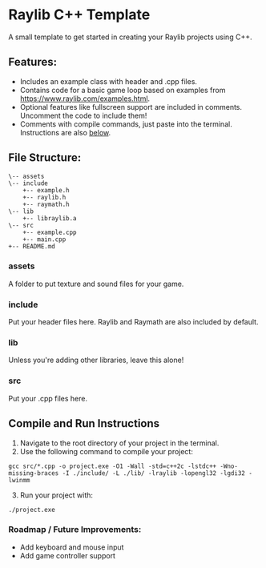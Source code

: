 # Raylib C++ Template

A small template to get started in creating your Raylib projects using C++. 

## Features:
- Includes an example class with header and .cpp files.
- Contains code for a basic game loop based on examples from https://www.raylib.com/examples.html.
- Optional features like fullscreen support are included in comments. Uncomment the code to include them!
- Comments with compile commands, just paste into the terminal. Instructions are also [below](#compile-and-run-instructions).

## File Structure:
```
\-- assets
\-- include
    +-- example.h
    +-- raylib.h
    +-- raymath.h
\-- lib
    +-- libraylib.a
\-- src
    +-- example.cpp
    +-- main.cpp
+-- README.md
```
### assets
A folder to put texture and sound files for your game.

### include
Put your header files here. Raylib and Raymath are also included by default.

### lib
Unless you're adding other libraries, leave this alone!

### src
Put your .cpp files here.

## Compile and Run Instructions
1. Navigate to the root directory of your project in the terminal. 
2. Use the following command to compile your project:
```console
gcc src/*.cpp -o project.exe -O1 -Wall -std=c++2c -lstdc++ -Wno-missing-braces -I ./include/ -L ./lib/ -lraylib -lopengl32 -lgdi32 -lwinmm
```
3. Run your project with:
```console
./project.exe
```

### Roadmap / Future Improvements:
- Add keyboard and mouse input
- Add game controller support